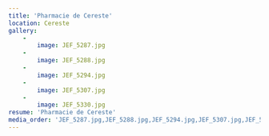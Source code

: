 ```yaml
---
title: 'Pharmacie de Cereste'
location: Cereste
gallery:
    -
        image: JEF_5287.jpg
    -
        image: JEF_5288.jpg
    -
        image: JEF_5294.jpg
    -
        image: JEF_5307.jpg
    -
        image: JEF_5330.jpg
resume: 'Pharmacie de Cereste'
media_order: 'JEF_5287.jpg,JEF_5288.jpg,JEF_5294.jpg,JEF_5307.jpg,JEF_5330.jpg'
---
```


